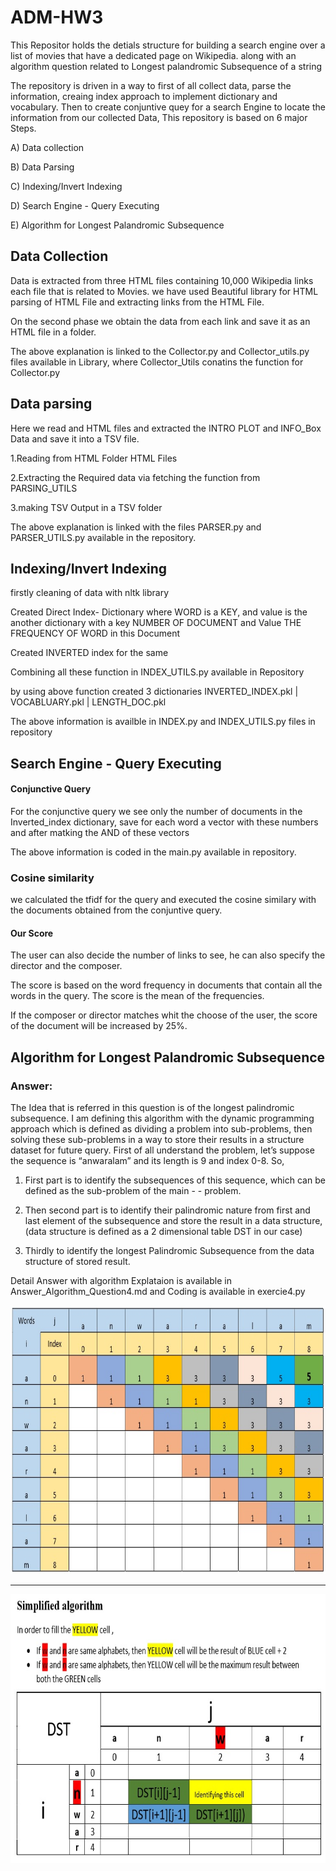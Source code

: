 # ADM-HW3
This Repositor holds the detials structure for building a search engine over a list of movies that have a dedicated page on Wikipedia.
along with an algorithm question related to Longest palandromic Subsequence of a string

The repository is driven in a way to first of all collect data, parse the information, creaing index approach to implement dictionary and vocabulary. Then to create conjuntive quey for a search Engine to locate the information from our collected Data, This repository is based on 6 major Steps.

A) Data collection

B) Data Parsing

C) Indexing/Invert Indexing

D) Search Engine - Query Executing

E) Algorithm for Longest Palandromic Subsequence


## Data Collection

Data is extracted from three HTML files containing 10,000 Wikipedia links each file that is related to Movies. we have used Beautiful library for HTML parsing of HTML File and extracting links from the HTML File.

On the second phase we obtain the data from each link and save it as an HTML file in a folder.

The above explanation is linked to the Collector.py and Collector_utils.py files available in Library, where Collector_Utils conatins the function for Collector.py

## Data parsing

Here we read and HTML files and extracted the INTRO PLOT and INFO_Box Data and save it into a TSV file.

1.Reading from HTML Folder HTML Files

2.Extracting the Required data via fetching the function from PARSING_UTILS

3.making TSV Output in a TSV folder

The above explanation is linked with the files PARSER.py and PARSER_UTILS.py available in the repository.

## Indexing/Invert Indexing

firstly cleaning of data with nltk library

Created Direct Index- Dictionary where WORD is a KEY, and value is the another dictionary with a key NUMBER OF DOCUMENT and Value THE FREQUENCY OF WORD in this Document

Created INVERTED index for the same

Combining all these function in INDEX_UTILS.py available in Repository

by using above function created 3 dictionaries INVERTED_INDEX.pkl | VOCABLUARY.pkl | LENGTH_DOC.pkl

The above information is availble in INDEX.py and INDEX_UTILS.py files in repository

## Search Engine - Query Executing

#### Conjunctive Query

For the conjunctive query we see only the number of documents in the Inverted_index dictionary, save for each word a vector with these numbers and after matking the AND of these vectors

The above information is coded in the main.py available in repository.


### Cosine similarity

we calculated the tfidf for the query and executed the cosine similary with the documents obtained from the conjuntive query.

#### Our Score

The user can also decide the number of links to see, he can also specify the director and the composer.

The score is based on the word frequency in documents that contain all the words in the query. 
The score is the mean of the frequencies.

If the composer or director matches whit the choose of the user, the score of the document will be increased by 25%.

## Algorithm for Longest Palandromic Subsequence

### Answer: 

The Idea that is referred in this question is of the longest palindromic subsequence. I am defining this algorithm with the dynamic programming approach which is defined as dividing a problem into sub-problems, then solving these sub-problems in a way to store their results in a structure dataset for future query.
First of all understand the problem, let’s suppose the sequence is “anwaralam” and its length is 9 and index 0-8. So,

1.	First part is to identify the subsequences of this sequence, which can be defined as the sub-problem of the main - - problem.

2.	Then second part is to identify their palindromic nature from first and last element of the subsequence and store the result in a data structure, (data structure is defined as a 2 dimensional table DST in our case)

3.	Thirdly to identify the longest Palindromic Subsequence from the data structure of stored result.

Detail Answer with algorithm Explataion is available in Answer_Algorithm_Question4.md and Coding is available in exercie4.py

<p align="left">
<img src="https://github.com/anwaralamgithub/ADM2019HW3_Movies_Search_Engine/blob/images/FIG5.jpg" height=430 
</p>

________________________________________________________________________________________________________________________
<p align="left">
<img src="https://github.com/anwaralamgithub/ADM2019HW3_Movies_Search_Engine/blob/images/FIG6.jpg" height=430 
</p>




